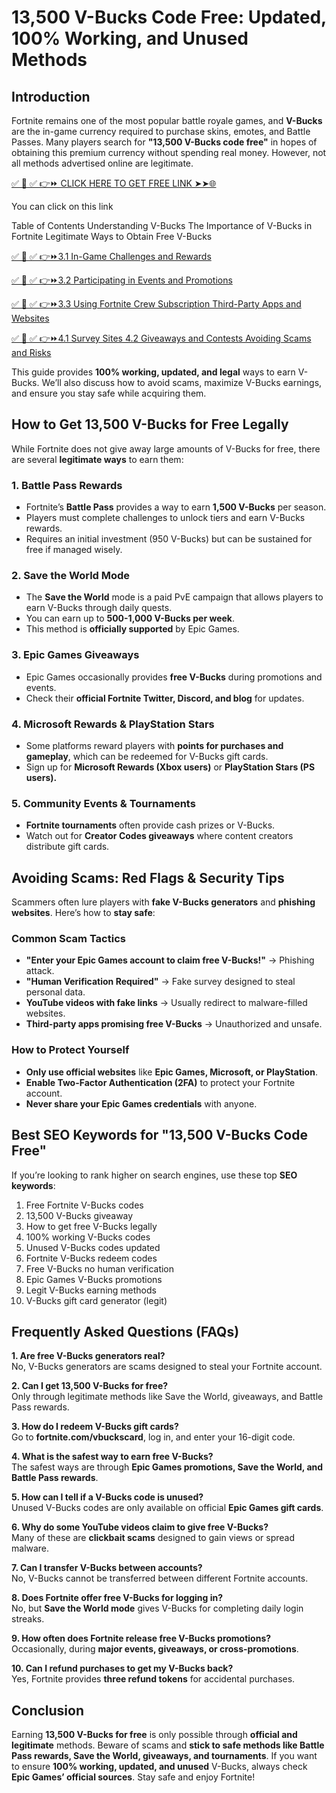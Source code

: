# 13,500 V-Bucks Code Free: Updated, 100% Working, and Unused Methods

## Introduction
Fortnite remains one of the most popular battle royale games, and **V-Bucks** are the in-game currency required to purchase skins, emotes, and Battle Passes. Many players search for **"13,500 V-Bucks code free"** in hopes of obtaining this premium currency without spending real money. However, not all methods advertised online are legitimate.

[✅ 📌 ✅ 👉⏩ CLICK HERE TO GET FREE LINK ➤➤🌐](https://dmfarid.com/Fortnite_V-Bucks_Codes/)

You can click on this link

Table of Contents Understanding V-Bucks The Importance of V-Bucks in Fortnite Legitimate Ways to Obtain Free V-Bucks

[✅ 📌 ✅ 👉⏩3.1 In-Game Challenges and Rewards ](https://dmfarid.com/Fortnite_V-Bucks_Codes/)

[✅ 📌 ✅ 👉⏩3.2 Participating in Events and Promotions](https://dmfarid.com/Fortnite_V-Bucks_Codes/)


[✅ 📌 ✅ 👉⏩3.3 Using Fortnite Crew Subscription Third-Party Apps and Websites](https://dmfarid.com/Fortnite_V-Bucks_Codes/)


[✅ 📌 ✅ 👉⏩4.1 Survey Sites 4.2 Giveaways and Contests Avoiding Scams and Risks](https://dmfarid.com/Fortnite_V-Bucks_Codes/)

This guide provides **100% working, updated, and legal** ways to earn V-Bucks. We’ll also discuss how to avoid scams, maximize V-Bucks earnings, and ensure you stay safe while acquiring them.

## How to Get 13,500 V-Bucks for Free Legally
While Fortnite does not give away large amounts of V-Bucks for free, there are several **legitimate ways** to earn them:

### 1. Battle Pass Rewards
- Fortnite’s **Battle Pass** provides a way to earn **1,500 V-Bucks** per season.
- Players must complete challenges to unlock tiers and earn V-Bucks rewards.
- Requires an initial investment (950 V-Bucks) but can be sustained for free if managed wisely.

### 2. Save the World Mode
- The **Save the World** mode is a paid PvE campaign that allows players to earn V-Bucks through daily quests.
- You can earn up to **500-1,000 V-Bucks per week**.
- This method is **officially supported** by Epic Games.

### 3. Epic Games Giveaways
- Epic Games occasionally provides **free V-Bucks** during promotions and events.
- Check their **official Fortnite Twitter, Discord, and blog** for updates.

### 4. Microsoft Rewards & PlayStation Stars
- Some platforms reward players with **points for purchases and gameplay**, which can be redeemed for V-Bucks gift cards.
- Sign up for **Microsoft Rewards (Xbox users)** or **PlayStation Stars (PS users).**

### 5. Community Events & Tournaments
- **Fortnite tournaments** often provide cash prizes or V-Bucks.
- Watch out for **Creator Codes giveaways** where content creators distribute gift cards.

## Avoiding Scams: Red Flags & Security Tips
Scammers often lure players with **fake V-Bucks generators** and **phishing websites**. Here’s how to **stay safe**:

### Common Scam Tactics
- **"Enter your Epic Games account to claim free V-Bucks!"** → Phishing attack.
- **"Human Verification Required"** → Fake survey designed to steal personal data.
- **YouTube videos with fake links** → Usually redirect to malware-filled websites.
- **Third-party apps promising free V-Bucks** → Unauthorized and unsafe.

### How to Protect Yourself
- **Only use official websites** like **Epic Games, Microsoft, or PlayStation**.
- **Enable Two-Factor Authentication (2FA)** to protect your Fortnite account.
- **Never share your Epic Games credentials** with anyone.

## Best SEO Keywords for "13,500 V-Bucks Code Free"
If you’re looking to rank higher on search engines, use these top **SEO keywords**:

1. Free Fortnite V-Bucks codes
2. 13,500 V-Bucks giveaway
3. How to get free V-Bucks legally
4. 100% working V-Bucks codes
5. Unused V-Bucks codes updated
6. Fortnite V-Bucks redeem codes
7. Free V-Bucks no human verification
8. Epic Games V-Bucks promotions
9. Legit V-Bucks earning methods
10. V-Bucks gift card generator (legit)



## Frequently Asked Questions (FAQs)

**1. Are free V-Bucks generators real?**  
No, V-Bucks generators are scams designed to steal your Fortnite account.

**2. Can I get 13,500 V-Bucks for free?**  
Only through legitimate methods like Save the World, giveaways, and Battle Pass rewards.

**3. How do I redeem V-Bucks gift cards?**  
Go to **fortnite.com/vbuckscard**, log in, and enter your 16-digit code.

**4. What is the safest way to earn free V-Bucks?**  
The safest ways are through **Epic Games promotions, Save the World, and Battle Pass rewards**.

**5. How can I tell if a V-Bucks code is unused?**  
Unused V-Bucks codes are only available on official **Epic Games gift cards**.

**6. Why do some YouTube videos claim to give free V-Bucks?**  
Many of these are **clickbait scams** designed to gain views or spread malware.

**7. Can I transfer V-Bucks between accounts?**  
No, V-Bucks cannot be transferred between different Fortnite accounts.

**8. Does Fortnite offer free V-Bucks for logging in?**  
No, but **Save the World mode** gives V-Bucks for completing daily login streaks.

**9. How often does Fortnite release free V-Bucks promotions?**  
Occasionally, during **major events, giveaways, or cross-promotions**.

**10. Can I refund purchases to get my V-Bucks back?**  
Yes, Fortnite provides **three refund tokens** for accidental purchases.

## Conclusion
Earning **13,500 V-Bucks for free** is only possible through **official and legitimate** methods. Beware of scams and **stick to safe methods like Battle Pass rewards, Save the World, giveaways, and tournaments**. If you want to ensure **100% working, updated, and unused** V-Bucks, always check **Epic Games’ official sources**. Stay safe and enjoy Fortnite!

